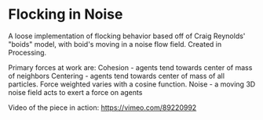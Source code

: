 Flocking in Noise
=================

A loose implementation of flocking behavior based off of Craig Reynolds' "boids" model, with boid's moving in a noise flow field. Created in Processing.

Primary forces at work are:
Cohesion - agents tend towards center of mass of neighbors
Centering - agents tend towards center of mass of all particles. Force weighted varies with a cosine function.
Noise - a moving 3D noise field acts to exert a force on agents


Video of the piece in action: https://vimeo.com/89220992
